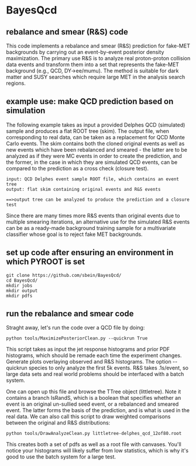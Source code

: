 # BayesQcd

## rebalance and smear (R&S) code
This code implements a rebalance and smear (R&S) prediction for fake-MET backgrounds by carrying out an event-by-event posterior density maximization. The primary use R&S is to analyze real proton-proton collision data events and transform them into a set that represents the fake-MET background (e.g., QCD, DY->ee/mumu). The method is suitable for dark matter and SUSY searches which require large MET in the analysis search regions.  

## example use: make QCD prediction based on simulation
The following example takes as input a provided Delphes QCD (simulated) sample and produces a flat ROOT tree (skim). The output file, when corresponding to real data, can be taken as a replacement for QCD Monte Carlo events. The skim contains both the cloned original events as well as new events which have been rebalanced and smeared - the latter are to be analyzed as if they were MC events in order to create the prediction, and the former, in the case in which they are simulated QCD events, can be compared to the prediction as a cross check (closure test). 

```
input: QCD Delphes event sample ROOT file, which contains an event tree
output: flat skim containing original events and R&S events

==>output tree can be analyzed to produce the prediction and a closure test
```

Since there are many times more R&S events than original events due to multiple smearing iterations, an alternative use for the simulated R&S events can be as a ready-made background training sample for a multivariate classifier whose goal is to reject fake MET backgrounds. 


## set up code after ensuring an environment in which PYROOT is set

```
git clone https://github.com/sbein/BayesQcd/
cd BayesQcd/
mkdir jobs
mkdir output
mkdir pdfs
```

## run the rebalance and smear code
Straght away, let's run the code over a QCD file by doing: 

```
python tools/MaximizePosteriorClean.py --quickrun True
```

This script takes as input the jet response histograms and prior PDF histograms, which should be remade each time the experiment changes. 
Generate plots overlaying observed and R&S histograms. The option --quickrun species to only analyze the first 5k events. R&S takes .1s/event, so large data sets and real world problems should be interfaced with a batch system. 

One can open up this file and browse the TTree object (littletree). Note it contains a branch IsRandS, which is a boolean that specifies whether an event is an original un-sullied seed event, or a rebalanced and smeared event. The latter forms the basis of the prediction, and is what is used in the real data. We can also call this script to draw weighted comparisons between the original and R&S distributions:
```
python tools/DrawAnalyzeClean.py littletree-delphes_qcd_12of80.root
```

This creates both a set of pdfs as well as a root file with canvases. You'll notice your histograms will likely suffer from low statistics, which is why it's good to use the batch system for a large test.

